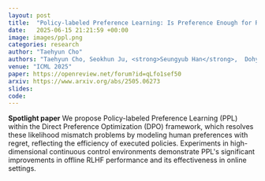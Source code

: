 ```yaml
---
layout: post
title:  "Policy-labeled Preference Learning: Is Preference Enough for RLHF?"
date:   2025-06-15 21:21:59 +00:00
image: images/ppl.png
categories: research
author: "Taehyun Cho"
authors: "Taehyun Cho, Seokhun Ju, <strong>Seungyub Han</strong>,  Dohyeong Kim, Kyungjae Lee,  Jungwoo Lee"
venue: "ICML 2025"
paper: https://openreview.net/forum?id=qLfo1sef50
arxiv: https://www.arxiv.org/abs/2505.06273
slides: 
code: 
---
```

 <strong>Spotlight paper</strong> We propose Policy-labeled Preference Learning (PPL) within the Direct Preference Optimization (DPO) framework, which resolves these likelihood mismatch problems by modeling human preferences with regret, reflecting the efficiency of executed policies. Experiments in high-dimensional continuous control environments demonstrate PPL's significant improvements in offline RLHF performance and its effectiveness in online settings.